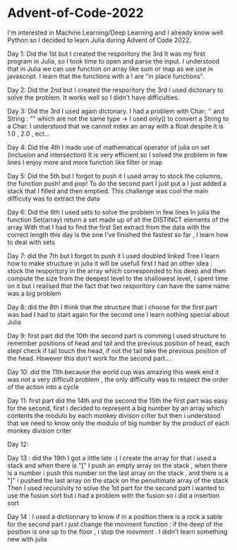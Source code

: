 # Advent-of-Code-2022
I'm interested in Machine Learning/Deep Learning and I already know well Python so I decided to learn Julia during Advent of Code 2022.


Day 1:
Did the 1st but I created the resporitory the 3rd
It was my first program in Julia, so I took time to open and parse the input.
I understood that in Julia we can use function on array like sum or map as we use in javascript.
I learn that the functions with a ! are "in place functions".

Day 2:
Did the 2nd but I created the resporitory the 3rd
I used dictonary to solve the problem.
It works well so I didn't have difficulties.

Day 3:
Did the 3rd
I used again dictonary.
I had a problem with Char: '' and String : "" which are not the same type -> I used  only() to convert a String to a Char.
I understood that we cannot index an array with a float despite it is 1.0 , 2.0 , ect...

Day 4:
Did the 4th
I made use of mathematical operator of julia on set (inclusion and intersection)
It is very efficient so I solved the problem in few lines
I enjoy more and more function like filter or map

Day 5:
Did the 5th but I forgot to push it
I used array to stock the columns, the function push! and pop! 
To do the second part I just put a I just added a stack that I filled and then emptied.
This challenge was cool the main difficuty was to extract the data 

Day 6:
Did the 6th 
I used sets to solve the problem in few lines
In julia the function Set(array) return a set made up of all the DISTINCT elements of the array
With that I had to find the first Set extract from the data with the correct length
this day is the one I've finished the fastest so far , I learn how to deal with sets

Day 7:
did the 7th but I forgot to push it
I used doubled linked Tree 
I learn how to make structure in julia it will be usefull
first I had an other idea : stock the resporitory in the array which corresponded to his deep and then compute the size from the deepest level to the shallowest level, I spent time on it but i realised that the fact that two resporitory can have the same name was a big problem

Day 8:
did the 8th
I think that the structure that I choose for the first part was bad I had to start again for the second one
I learn nothing special about Julia

Day 9:
first part did the 10th the second part is comming
I used structure to remember positions of head and tail and the previous position of head, each stepI check if tail touch the head, if not the tail take the previous position of the head.
However this don't work for the second part....

Day 10:
did the 11th because the world cup was amazing this week end
it was not a very difficult problem , the only difficulty was to respect the order of the action into a cycle

Day 11: 
first part did the 14th and the second the 15th
the first part was easy
for the second, first i decided to represent a big number by an array which contents the modulo by each monkey divison criter but then i understood  that  we need to know only the modulo of big number by the product of each monkey division criter


Day 12:


Day 13 :
did the 19th I got a little late :(
I create the array for that i used a stack and when there is "[" I push an empty array on the stack , when there is a number i push this number on the last array on the stack , and there is a "]" i pushed the last array on the stack on the penultimate array of the stack
Then I used recursivity to solve the 1st part
for the second part i wanted to use the fusion sort but i had a problem with the fusion so i did a insertion sort

Day 14 :
I used a dictionnary to know if in a position there is a rock a sable
for the second part i just change the movment function : if the deep of the position is one up to the floor , i stop the movment .
I didn't learn something new with julia
